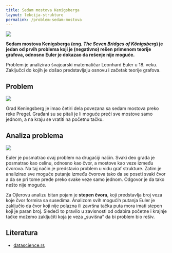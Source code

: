 ```yaml
---
title: Sedam mostova Kenigsberga
layout: lekcija-strukture
permalink: /problem-sedam-mostova
---
```


![](https://upload.wikimedia.org/wikipedia/commons/5/5d/Konigsberg_bridges.png)

**Sedam mostova Kenigsberga (eng. *The Seven Bridges of Königsberg*) je jedan od prvih problema koji je (negativno) rešen primenom teorije grafova, odnosno Euler je dokazao da rešenje nije moguće.**

Problem je analizirao švajcarski matematičar Leonhard Euler u 18. veku. Zaključci do kojih je došao predstavljaju osnovu i začetak teorije grafova. 

## Problem

![](https://upload.wikimedia.org/wikipedia/commons/thumb/9/91/7_bridges.svg/480px-7_bridges.svg.png)

Grad Keningsberg je imao četiri dela povezana sa sedam mostova preko reke Pregel. Građani su se pitali je li moguće preći sve mostove samo jednom, a na kraju se vratiti na početnu tačku.

## Analiza problema

![](https://upload.wikimedia.org/wikipedia/commons/thumb/9/96/K%C3%B6nigsberg_graph.svg/400px-K%C3%B6nigsberg_graph.svg.png)

Euler je posmatrao ovaj problem na drugačiji način. Svaki deo grada je posmatrao kao celinu, odnosno kao čvor, a mostove kao veze između čvorova. Na taj način je predstavio problem u vidu graf strukture. Zatim je analizirao sve moguće putanje između čvorova tako da se poseti svaki čvor a da se pri tome pređe preko svake veze samo jednom. Odgovor je da tako nešto nije moguće.

Za Ojlerovu analizu bitan pojam je **stepen čvora**, koji predstavlja broj veza koje čvor formira sa susedima. Analizom svih mogućih putanja Euler je zaključio da čvor koji nije polazna ili završna tačka puta mora imati stepen koji je paran broj. Sledeći to pravilo u zavisnosti od odabira početne i krajnje tačke možemo zaključiti koja je veza „suvišna“ da bi problem bio rešiv.


## Literatura

- [datascience.rs](http://www.datascience.rs/teorija-grafova-matematika-oko-nas/)
